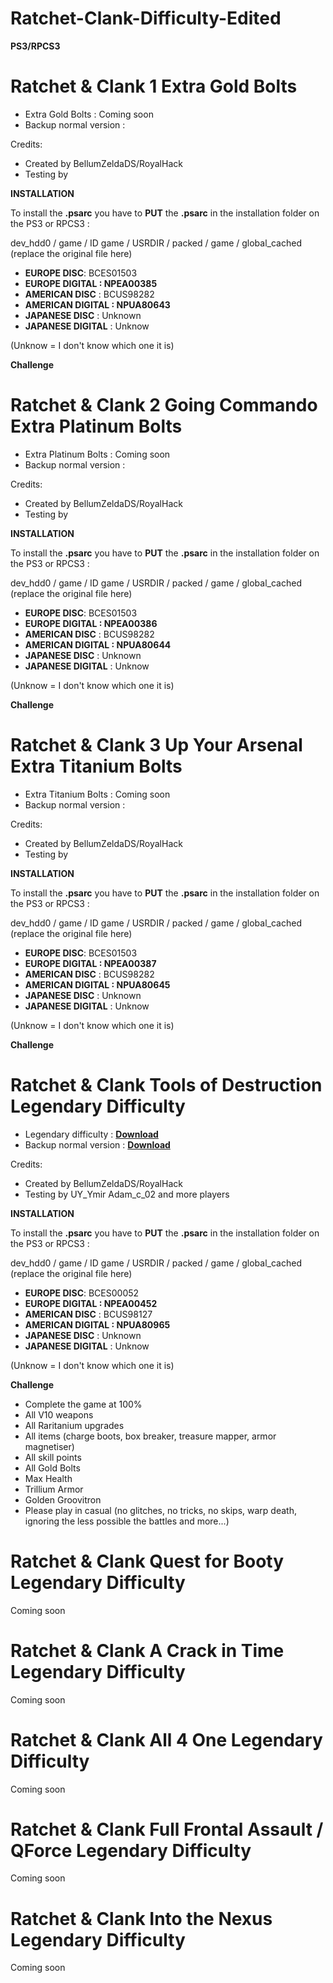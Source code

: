 # Ratchet-Clank-Difficulty-Edited

**PS3/RPCS3**

# Ratchet & Clank 1 Extra Gold Bolts

- Extra Gold Bolts : Coming soon
- Backup normal version :

Credits:
- Created by BellumZeldaDS/RoyalHack
- Testing by

**INSTALLATION**

To install the **.psarc** you have to **PUT** the **.psarc** in the installation folder on the PS3 or RPCS3 :

dev_hdd0 / game / ID game / USRDIR / packed / game / global_cached (replace the original file here)

- **EUROPE DISC**: BCES01503
- **EUROPE DIGITAL : NPEA00385**
- **AMERICAN DISC** : BCUS98282
- **AMERICAN DIGITAL : NPUA80643**
- **JAPANESE DISC** : Unknown
- **JAPANESE DIGITAL** : Unknow

(Unknow = I don't know which one it is)

**Challenge**

# Ratchet & Clank 2 Going Commando Extra Platinum Bolts

- Extra Platinum Bolts : Coming soon
- Backup normal version :

Credits:
- Created by BellumZeldaDS/RoyalHack
- Testing by

**INSTALLATION**

To install the **.psarc** you have to **PUT** the **.psarc** in the installation folder on the PS3 or RPCS3 :

dev_hdd0 / game / ID game / USRDIR / packed / game / global_cached (replace the original file here)

- **EUROPE DISC**: BCES01503
- **EUROPE DIGITAL : NPEA00386**
- **AMERICAN DISC** : BCUS98282
- **AMERICAN DIGITAL : NPUA80644**
- **JAPANESE DISC** : Unknown
- **JAPANESE DIGITAL** : Unknow

(Unknow = I don't know which one it is)

**Challenge**

# Ratchet & Clank 3 Up Your Arsenal Extra Titanium Bolts

- Extra Titanium Bolts : Coming soon
- Backup normal version :

Credits:
- Created by BellumZeldaDS/RoyalHack
- Testing by

**INSTALLATION**

To install the **.psarc** you have to **PUT** the **.psarc** in the installation folder on the PS3 or RPCS3 :

dev_hdd0 / game / ID game / USRDIR / packed / game / global_cached (replace the original file here)

- **EUROPE DISC**: BCES01503
- **EUROPE DIGITAL : NPEA00387**
- **AMERICAN DISC** : BCUS98282
- **AMERICAN DIGITAL : NPUA80645**
- **JAPANESE DISC** : Unknown
- **JAPANESE DIGITAL** : Unknow

(Unknow = I don't know which one it is)

**Challenge**

# Ratchet & Clank Tools of Destruction Legendary Difficulty

- Legendary difficulty : **[Download](https://www.mediafire.com/file/060bqndvl028j6g/global_cached.psarc/file)**
- Backup normal version : **[Download](https://www.mediafire.com/file/q5ulct5qccl8uc3/global_cached.psarc/file)**

Credits:
- Created by BellumZeldaDS/RoyalHack
- Testing by UY_Ymir Adam_c_02 and more players

**INSTALLATION**

To install the **.psarc** you have to **PUT** the **.psarc** in the installation folder on the PS3 or RPCS3 :

dev_hdd0 / game / ID game / USRDIR / packed / game / global_cached (replace the original file here)

- **EUROPE DISC**: BCES00052
- **EUROPE DIGITAL : NPEA00452**
- **AMERICAN DISC** : BCUS98127
- **AMERICAN DIGITAL : NPUA80965**
- **JAPANESE DISC** : Unknown
- **JAPANESE DIGITAL** : Unknow

(Unknow = I don't know which one it is)

**Challenge**
- Complete the game at 100%
- All V10 weapons
- All Raritanium upgrades
- All items (charge boots, box breaker, treasure mapper, armor magnetiser)
- All skill points
- All Gold Bolts
- Max Health
- Trillium Armor
- Golden Groovitron
- Please play in casual (no glitches, no tricks, no skips, warp death, ignoring the less possible the battles and more...)

# Ratchet & Clank Quest for Booty Legendary Difficulty

Coming soon

# Ratchet & Clank A Crack in Time Legendary Difficulty

Coming soon

# Ratchet & Clank All 4 One Legendary Difficulty

Coming soon

# Ratchet & Clank Full Frontal Assault / QForce Legendary Difficulty

Coming soon

# Ratchet & Clank Into the Nexus Legendary Difficulty

Coming soon

